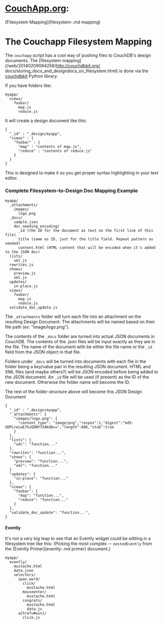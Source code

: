 # **[CouchApp.org](index.md):**
[Filesystem Mapping](filesystem-.md
mapping)

# The Couchapp Filesystem Mapping

The `couchapp` script has a cool way of pushing files to CouchDB's design
documents. The [filesystem mapping](/web/20140209084258/http://couchdbkit.org/
docs/storing_docs_and_designdocs_on_filesystem.html) is done via the
[couchdbkit](/web/20140209084258/http://couchdbkit.org/) Python library.

If you have folders like:

    
    
    myapp/
      views/
        foobar/
          map.js
          reduce.js
    

It will create a design document like this:

    
    
    {
      "_id" : "_design/myapp",
      "views" : {
        "foobar" : {
          "map" : "contents of map.js",
          "reduce" : "contents of reduce.js"
        }
      }
    }
    

This is designed to make it so you get proper syntax highlighting in your text
editor.

### Complete Filesystem-to-Design Doc Mapping Example

    
    
    myapp/
      _attachments/
        images/
          logo.png
      _docs/
        sample.json
        doc_needing_encoding/
          _id (the ID for the document as text on the first line of this file)
          title (same as ID, just for the title field. Repeat pattern as needed)
          content.html (HTML content that will be encoded when it's added to the JSON doc)
      lists/
        xml.js
      rewrites.js
      shows/
        preview.js
        xml.js
      updates/
        in-place.js
      views/
        foobar/
          map.js
          reduce.js
      validate_doc_update.js
    

The `_attachments` folder will turn each file into an attachment on the
resulting Design Document. The attachments will be named based on their file
path (ex: "image/logo.png").

The contents of the `_docs` folder are turned into actual JSON documents in
CouchDB. The contents of the .json files will be input exactly as they are in
the file. The name of the document with be either the file name or the `_id`
field from the JSON object in that file.

Folders under `_docs` will be turned into documents with each file in the
folder being a key/value pair in the resulting JSON document. HTML and XML
files (and maybe others?) will be JSON encoded before being added to the JSON
document. An `_id` file will be used (if present) as the ID of the new
document. Otherwise the folder name will become the ID.

The rest of the folder structure above will become this JSON Design Document

    
    
    {
      "_id" : "_design/myapp",
      "_attachments": {
        "images/logo.png": {
          "content_type": "image/png","revpos":1,"digest":"md5-GDPL+eLwE7kzEDWY7X4KdQ==","length":886,"stub":true
        }
      },
      "lists": {
        "xml": "function..."
      },
      "rewrites": "function...",
      "shows": {
        "preview": "function...",
        "xml": "function..."
      }
      "updates": {
        "in-place": "function..."
      },
      "views": {
        "foobar": {
          "map": "function...",
          "reduce": "function..."
        }
      },
      "validate_doc_update": "function...",
    }
    

#### Evently

It's not a very big leap to see that an Evently widget could be editing in a
filesystem tree like this: (Picking the most complex -- `nestedEvently` from
the [Evently Primer](evently-.md
primer) document.)

    
    
    myapp/
      evently/
        mustache.html
        data.json
        selectors/
          span.word/
            click/
              mustache.html
            mouseenter/
              mustache.html
            congrats/
              mustache.html
              data.js
          a[href=#win]/
            click.js
    

